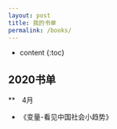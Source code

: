 ```yaml
---
layout: post
title: 我的书单
permalink: /books/
---
```


* content
{:toc}


2020书单
-----------------------------------------------------------------
**　4月
+ 《变量-看见中国社会小趋势》

